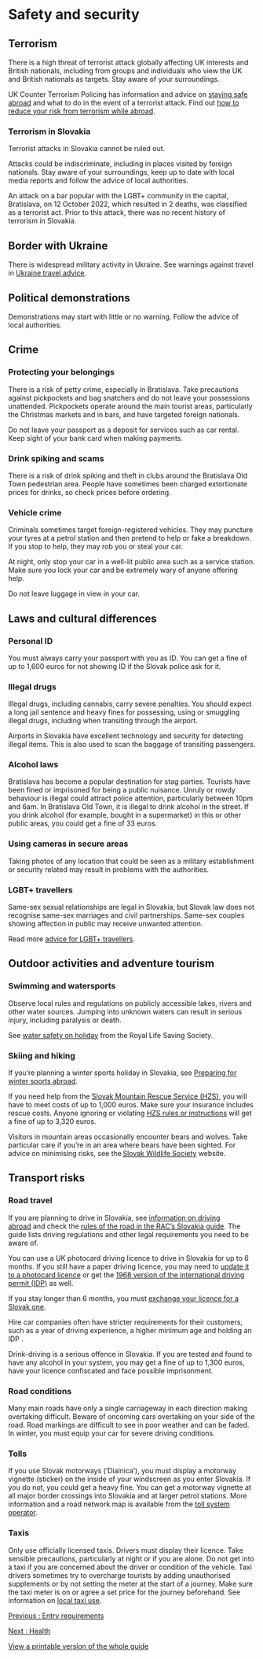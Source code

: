 # Safety and security

## Terrorism

There is a high threat of terrorist attack globally affecting UK interests and British nationals, including from groups and individuals who view the UK and British nationals as targets. Stay aware of your surroundings.

UK Counter Terrorism Policing has information and advice on [staying safe abroad](https://www.counterterrorism.police.uk/safetyadvice/) and what to do in the event of a terrorist attack. Find out [how to reduce your risk from terrorism while abroad](https://www.gov.uk/guidance/reduce-your-risk-from-terrorism-while-abroad).

### Terrorism in Slovakia

Terrorist attacks in Slovakia cannot be ruled out.

Attacks could be indiscriminate, including in places visited by foreign nationals. Stay aware of your surroundings, keep up to date with local media reports and follow the advice of local authorities.

An attack on a bar popular with the LGBT+ community in the capital, Bratislava, on 12 October 2022, which resulted in 2 deaths, was classified as a terrorist act. Prior to this attack, there was no recent history of terrorism in Slovakia.

## Border with Ukraine

There is widespread military activity in Ukraine. See warnings against travel in [Ukraine travel advice](https://www.gov.uk/foreign-travel-advice/ukraine).

## Political demonstrations

Demonstrations may start with little or no warning. Follow the advice of local authorities.

## Crime

### Protecting your belongings

There is a risk of petty crime, especially in Bratislava. Take precautions against pickpockets and bag snatchers and do not leave your possessions unattended. Pickpockets operate around the main tourist areas, particularly the Christmas markets and in bars, and have targeted foreign nationals.

Do not leave your passport as a deposit for services such as car rental. Keep sight of your bank card when making payments.

### Drink spiking and scams

There is a risk of drink spiking and theft in clubs around the Bratislava Old Town pedestrian area. People have sometimes been charged extortionate prices for drinks, so check prices before ordering.

### Vehicle crime

Criminals sometimes target foreign-registered vehicles. They may puncture your tyres at a petrol station and then pretend to help or fake a breakdown. If you stop to help, they may rob you or steal your car.

At night, only stop your car in a well-lit public area such as a service station. Make sure you lock your car and be extremely wary of anyone offering help.

Do not leave luggage in view in your car.

## Laws and cultural differences

### Personal ID

You must always carry your passport with you as ID. You can get a fine of up to 1,600 euros for not showing ID if the Slovak police ask for it.

### Illegal drugs

Illegal drugs, including cannabis, carry severe penalties. You should expect a long jail sentence and heavy fines for possessing, using or smuggling illegal drugs, including when transiting through the airport.

Airports in Slovakia have excellent technology and security for detecting illegal items. This is also used to scan the baggage of transiting passengers.

### Alcohol laws

Bratislava has become a popular destination for stag parties. Tourists have been fined or imprisoned for being a public nuisance. Unruly or rowdy behaviour is illegal could attract police attention, particularly between 10pm and 6am. In Bratislava Old Town, it is illegal to drink alcohol in the street. If you drink alcohol (for example, bought in a supermarket) in this or other public areas, you could get a fine of 33 euros.

### Using cameras in secure areas

Taking photos of any location that could be seen as a military establishment or security related may result in problems with the authorities.

### LGBT+ travellers

Same-sex sexual relationships are legal in Slovakia, but Slovak law does not recognise same-sex marriages and civil partnerships. Same-sex couples showing affection in public may receive unwanted attention.

Read more [advice for LGBT+ travellers](https://www.gov.uk/lesbian-gay-bisexual-and-transgender-foreign-travel-advice).

## Outdoor activities and adventure tourism

### Swimming and watersports

Observe local rules and regulations on publicly accessible lakes, rivers and other water sources. Jumping into unknown waters can result in serious injury, including paralysis or death.

See [water safety on holiday](https://www.rlss.org.uk/safety-on-holiday) from the Royal Life Saving Society.

### Skiing and hiking

If you’re planning a winter sports holiday in Slovakia, see [Preparing for winter sports abroad](https://www.gov.uk/guidance/winter-sports-stay-safe-on-the-slopes).

If you need help from the [Slovak Mountain Rescue Service (HZS)](https://hzs.sk/kontakty/), you will have to meet costs of up to 1,000 euros. Make sure your insurance includes rescue costs. Anyone ignoring or violating [HZS rules or instructions](http://www.hzs.sk/pokyny-hzs#UK) will get a fine of up to 3,320 euros.

Visitors in mountain areas occasionally encounter bears and wolves. Take particular care if you’re in an area where bears have been sighted. For advice on minimising risks, see the [Slovak Wildlife Society](https://www.medvede.sk/index1.php?action=strety) website.

## Transport risks

### Road travel

If you are planning to drive in Slovakia, see [information on driving abroad](https://www.gov.uk/driving-abroad) and check the [rules of the road in the RAC’s Slovakia guide](https://www.rac.co.uk/drive/travel/country/slovak-republic/). The guide lists driving regulations and other legal requirements you need to be aware of.

You can use a UK photocard driving licence to drive in Slovakia for up to 6 months. If you still have a paper driving licence, you may need to [update it to a photocard licence](https://www.gov.uk/exchange-paper-driving-licence) or get the [1968 version of the international driving permit (IDP)](https://www.gov.uk/driving-abroad/international-driving-permit) as well.

If you stay longer than 6 months, you must [exchange your licence for a Slovak one](https://www.gov.uk/guidance/living-in-slovakia#driving-in-slovakia).

Hire car companies often have stricter requirements for their customers, such as a year of driving experience, a higher minimum age and holding an IDP .

Drink-driving is a serious offence in Slovakia. If you are tested and found to have any alcohol in your system, you may get a fine of up to 1,300 euros, have your licence confiscated and face possible imprisonment.

### Road conditions

Many main roads have only a single carriageway in each direction making overtaking difficult. Beware of oncoming cars overtaking on your side of the road. Road markings are difficult to see in poor weather and can be faded. In winter, you must equip your car for severe driving conditions.

### Tolls

If you use Slovak motorways (‘Dialnica’), you must display a motorway vignette (sticker) on the inside of your windscreen as you enter Slovakia. If you do not, you could get a heavy fine. You can get a motorway vignette at all major border crossings into Slovakia and at larger petrol stations. More information and a road network map is available from the [toll system operator](https://www.emyto.sk/en/etoll/etc-system).

### Taxis

Only use officially licensed taxis. Drivers must display their licence. Take sensible precautions, particularly at night or if you are alone. Do not get into a taxi if you are concerned about the driver or condition of the vehicle. Taxi drivers sometimes try to overcharge tourists by adding unauthorised supplements or by not setting the meter at the start of a journey. Make sure the taxi meter is on or agree a set price for the journey beforehand. See information on [local taxi use](https://www.visitbratislava.com/informations/transport/).

[Previous
:
Entry requirements](/foreign-travel-advice/slovakia/entry-requirements)

[Next
:
Health](/foreign-travel-advice/slovakia/health)

[View a printable version of the whole guide](/foreign-travel-advice/slovakia/print)